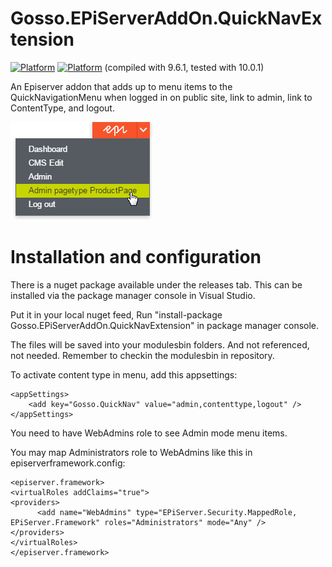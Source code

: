 # Gosso.EPiServerAddOn.QuickNavExtension

[![Platform](https://img.shields.io/badge/Episerver-%207.6+-orange.svg?style=flat)](http://world.episerver.com/cms/) [![Platform](https://img.shields.io/badge/Episerver-%2010.0-green.svg?style=flat)](http://world.episerver.com/cms/) (compiled with 9.6.1, tested with 10.0.1)

An Episerver addon that adds up to menu items to the QuickNavigationMenu when logged in on public site, link to admin, link to ContentType, and logout.

![alt text](https://github.com/LucGosso/Gosso.EPiServerAddOn.QuickNavExtension/blob/master/QuickNavExtension.gif?raw=true "This is how the QuickNavExtension could look")

# Installation and configuration 

There is a nuget package available under the releases tab. This can be installed via the package manager console in Visual Studio.

Put it in your local nuget feed, Run "install-package Gosso.EPiServerAddOn.QuickNavExtension" in package manager console.

The files will be saved into your modulesbin folders. And not referenced, not needed. Remember to checkin the modulesbin in repository.

To activate content type in menu, add this appsettings: 

    <appSettings>
        <add key="Gosso.QuickNav" value="admin,contenttype,logout" />
    </appSettings>

You need to have WebAdmins role to see Admin mode menu items. 

You may map Administrators role to WebAdmins like this in episerverframework.config:
  
    <episerver.framework>
    <virtualRoles addClaims="true">
    <providers>
          <add name="WebAdmins" type="EPiServer.Security.MappedRole, EPiServer.Framework" roles="Administrators" mode="Any" />
    </providers>
    </virtualRoles>
    </episerver.framework>
